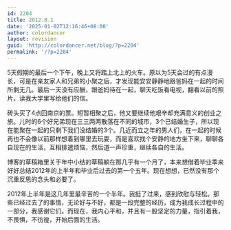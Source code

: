 ```yaml
---
id: 2204
title: 2012.8.1
date: '2025-01-02T12:16:46+08:00'
author: colordancer
layout: revision
guid: 'http://colordancer.net/blog/?p=2204'
permalink: '/?p=2204'
---
```


5天假期的最后一个下午，晚上又将踏上北上的火车。原以为5天会过的有点漫长，可是在亲友家人和兄弟的小聚之后，才发现能安安静静地跟爸妈在一起的时间所剩无几。最后一天没有应酬，跟爸妈待在一起，聊天吃饭看电视，翻看以前的照片，读我大学里写给他们的信。

砖头买了4点回南京的票。短暂相聚之后，他又要继续他艰辛却充满意义的创业之旅。儿时的6个好兄弟现在三三两两散落在不同的城市，3个已结婚生子，所以现在能聚在一起的只剩下我们没结婚的3个。几近而立之年的男人们，在一起的时候再也不会像以前那样想着到哪里去玩耍，而是喜欢找个安静的地方坐下来，聊聊各自现在的生活，互相排遣烦恼，然后道一声珍重，继续各自的生活。

博客的草稿箱里关于年中小结的草稿躺在那几乎有一个月了，本来想借着毕业季来好好总结2012年的上半年和毕业后过去的第一个五年。现在想想，已然没有那个沉重反思的念头和必要了。

2012年上半年是这几年里最辛苦的一个半年。我挺了过来，感到欣慰与轻松。那些已经过去了的事情，无论好与不好，都是一段完整的经历，成为我成长过程中的一部分，我感谢它们。而现在，我内心平和，并且有一股坚定的力量，指引着我，不畏惧，不彷徨，开始后面的生活。